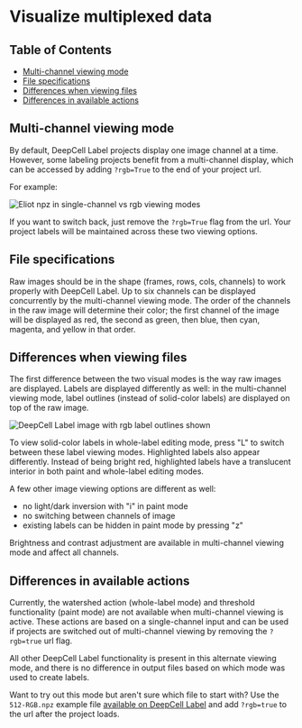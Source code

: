 # Visualize multiplexed data

## Table of Contents
- [Multi-channel viewing mode](#multi-channel-viewing-mode)
- [File specifications](#file-specifications)
- [Differences when viewing files](#differences-when-viewing-files)
- [Differences in available actions](#differences-in-available-actions)

## Multi-channel viewing mode
By default, DeepCell Label projects display one image channel at a time. However, some labeling projects benefit from a multi-channel display, which can be accessed by adding `?rgb=True` to the end of your project url.

For example:

![Eliot npz in single-channel vs rgb viewing modes](https://figure-eight-deepcell.s3.us-east-2.amazonaws.com/instructions_and_examples/janelia_demo/single_channel_to_rgb.png)

If you want to switch back, just remove the `?rgb=True` flag from the url. Your project labels will be maintained across these two viewing options.

## File specifications
Raw images should be in the shape (frames, rows, cols, channels) to work properly with DeepCell Label. Up to six channels can be displayed concurrently by the multi-channel viewing mode. The order of the channels in the raw image will determine their color; the first channel of the image will be displayed as red, the second as green, then blue, then cyan, magenta, and yellow in that order. 

## Differences when viewing files
The first difference between the two visual modes is the way raw images are displayed. Labels are displayed differently as well: in the multi-channel viewing mode, label outlines (instead of solid-color labels) are displayed on top of the raw image. 

![DeepCell Label image with rgb label outlines shown](https://figure-eight-deepcell.s3.us-east-2.amazonaws.com/instructions_and_examples/janelia_demo/rgb_display.png)

To view solid-color labels in whole-label editing mode, press "L" to switch between these label viewing modes. Highlighted labels also appear differently. Instead of being bright red, highlighted labels have a translucent interior in both paint and whole-label editing modes.

A few other image viewing options are different as well:
- no light/dark inversion with "i" in paint mode
- no switching between channels of image
- existing labels can be hidden in paint mode by pressing "z"

Brightness and contrast adjustment are available in multi-channel viewing mode and affect all channels.

## Differences in available actions
Currently, the watershed action (whole-label mode) and threshold functionality (paint mode) are not available when multi-channel viewing is active. These actions are based on a single-channel input and can be used if projects are switched out of multi-channel viewing by removing the `?rgb=true` url flag.

All other DeepCell Label functionality is present in this alternate viewing mode, and there is no difference in output files based on which mode was used to create labels.

Want to try out this mode but aren't sure which file to start with? Use the `512-RGB.npz` example file [available on DeepCell Label](https://label.deepcell.org/) and add `?rgb=true` to the url after the project loads.
